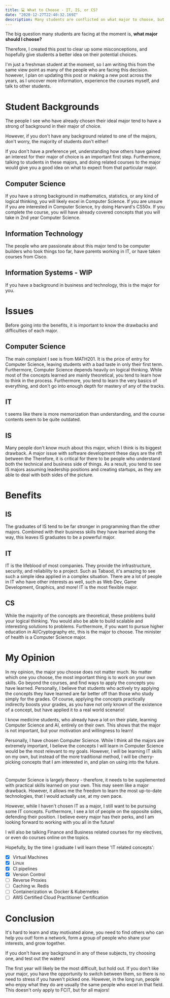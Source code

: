 ```yaml
---
title: 💻 What to Choose - IT, IS, or CS?
date: "2020-12-27T22:40:32.169Z"
description: Many students are conflicted on what major to choose, but does it matter? Read more to find out.
---
```


The big question many students are facing at the moment is, **what major should I choose?** 

Therefore, I created this post to clear up some misconceptions, and hopefully give students a better idea on their potential choices.

I'm just a freshman student at the moment, so I am writing this from the same view point as many of the people who are facing this decision. however, I plan on updating this post or making a new post across the years, as I uncover more information, experience the courses myself, and talk to other students.

# Student Backgrounds
The people I see who have already chosen their ideal major tend to have a strong of background in their major of choice. 

However, if you don't have any background related to one of the majors, don't worry, the majority of students don't either! 

If you don't have a preference yet, understanding how others have gained an interest for their major of choice is an important first step. Furthermore, talking to students in these majors, and doing related courses to the major would give you a good idea on what to expect from that particular major. 

## Computer Science 
If you have a strong background in mathematics, statistics, or any kind of logical thinking, you will likely excel in Computer Science. If you are unsure if you are interested in Computer Science, try doing Harvard's CS50x. If you complete the course, you will have already covered concepts that you will take in 2nd year Computer Science.

## Information Technology
The people who are passionate about this major tend to be computer builders who took things too far, have parents working in IT, or have taken courses from Cisco.

## Information Systems - WIP
If you have a background in business and technology, this is the major for you. 

# Issues

Before going into the benefits, it is important to know the drawbacks and difficulties of each major.

## Computer Science
The main complaint I see is from MATH201. It is the price of entry for Computer Science, leaving students with a bad taste in only their first term. Furthermore, Computer Science depends heavily on logical thinking. While most of the concepts learned are mainly theoretical, you tend to learn how to think in the process. Furthermore, you tend to learn the very basics of everything, and don't go into enough depth for mastery of any of the tracks.

## IT
t seems like there is more memorization than understanding, and the course contents seem to be quite outdated.

## IS
Many people don't know much about this major, which I think is its biggest drawback. A major issue with software development these days are the rift between the  Therefore, it is critical for there to be people who understand both the technical and business side of things. As a result, you tend to see IS majors assuming leadership positions and creating startups, as they are able to deal with both sides of the picture.

# Benefits

## IS
The graduates of IS tend to be far stronger in programming than the other majors. Combined with their business skills they have learned along the way, this leaves IS graduates to be a powerful major.

## IT
IT is the lifeblood of most companies. They provide the infrastructure, security, and reliability to a project. Such as Tabaod, it's amazing to see such a simple idea applied in a complex situation. There are a lot of people in IT who have other interests as well, such as Web Dev, Game Development, Graphics, and more! IT is the most flexible major.

## CS
While the majority of the concepts are theoretical, these problems build your logical thinking. You would also be able to build scalable and interesting solutions to problems. Furthermore, if you want to pursue higher education in AI/Cryptography etc, this is the major to choose. The minister of health is a Computer Science major.

# My Opinion

In my opinion, the major you choose does not matter much. No matter which one you choose, the most important thing is to work on your own skills. Go beyond the courses, and find ways to apply the concepts you have learned. Personally, I believe that students who actively try applying the concepts they have learned are far better off than those who study simply for the grades. Of course, applying the concepts practically indirectly boosts your grades, as you have not only known of the existence of a concept, but have applied it to a real world scenario!

I know medicine students, who already have a lot on their plate, learning Computer Science and AI, entirely on their own. This shows that the major is not important, but your motivation and willingness to learn!

Personally, I have chosen Computer Science. While I think all the majors are extremely important, I believe the concepts I will learn in Computer Science would be the most relevant to my goals. However, I will be learning IT skills on my own, but instead of the more traditional method, I will be cherry-picking concepts that I am interested in, and plan on using into the future. 
<center>
<h1></h1>
</center>

Computer Science is largely theory - therefore, it needs to be supplemented with practical skills learned on your own. This may seem like a major drawback. However, it allows me the freedom to learn the most up-to-date technologies, that I would actually use, at my own pace.

However, while I haven't chosen IT as a major, I still want to be pursuing some IT concepts. Furthermore, I see a lot of people on the opposite sides, defending their position. I believe every major has their perks, and I am looking forward to working with you all in the future!

I will also be talking Finance and Business related  courses for my electives, or even do courses online on the topics.

Hopefully, by the time I graduate I will learn these 'IT related concepts':

- [x] Virtual Machines
- [x] Linux
- [x] CI pipelines
- [x] Version Control
- [ ] Reverse Proxies
- [ ] Caching w. Redis
- [ ] Containerization w. Docker & Kubernetes
- [ ] AWS Certified Cloud Practitioner Certification

# Conclusion

It's hard to learn and stay motivated alone, you need to find others who can help you out! form a network, form a group of people who share your interests, and grow together.

If you don't have any background in any of these subjects, try choosing one, and test out the waters!

The first year will likely be the most difficult, but hold out. If you don't like your major, you have the opportunity to switch between them, so there is no need to stress if you haven't picked one. However, in the long run, people who enjoy what they do are usually the same people who excel in that field. This doesn't only apply to FCIT, but for all majors!
